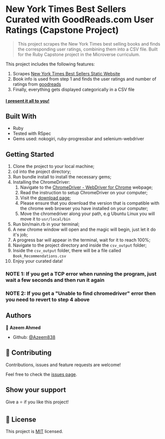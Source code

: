 # New York Times Best Sellers Curated with GoodReads.com User Ratings (Capstone Project)

> This project scrapes the New York Times best selling books and finds the corresponding user ratings, combining them into a CSV file. Built for the Ruby Capstone project in the Microverse curriculum.

This project includes the following features:

1. Scrapes [New York Times Best Sellers Static Website](https://www.nytimes.com/books/best-sellers/)
2. Book info is used from step 1 and finds the user ratings and number of ratings from [goodreads](https://www.goodreads.com/)
3. Finally, everything gets displayed categorically in a CSV file

#### [I present it all to you!](https://www.loom.com/share/e26883bca4ef4caf8a4b4c6c7fef17ae)

## Built With

- Ruby
- Tested with RSpec
- Gems used: nokogiri, ruby-progressbar and selenium-webdriver

## Getting Started

1. Clone the project to your local machine;
2. cd into the project directory;
3. Run bundle install to install the necessary gems;
4. Installing the ChromeDriver:
   1. Navigate to the [ChromeDriver - WebDriver for Chrome](https://chromedriver.chromium.org/getting-started) webpage;
   2. Read the instruction to setup ChromeDriver on your computer;
   3. Visit the [download page](https://chromedriver.chromium.org/downloads);
   4. Please ensure that you download the version that is compatible with the chrome web browser you have installed on your computer;
   5. Move the chromedriver along your path, e.g Ubuntu Linux you will move it to `usr/local/bin`
5. Run bin/main.rb in your terminal;
6. A new chrome window will open and the magic will begin, just let it do it's job;
7. A progress bar will appear in the terminal, wait for it to reach 100%;
8. Navigate to the project directory and inside the `csv_output` folder;
9. Inside the `csv_output` folder, there will be a file called `Book_Recommendations.csv`
10. Enjoy your curated data!

### NOTE 1: If you get a TCP error when running the program, just wait a few seconds and then run it again

### NOTE 2: If you get a "Unable to find chromedriver" error then you need to revert to step 4 above

## Authors

👤 **Azeem Ahmed**

- Github: [@Azeem838](https://github.com/Azeem838)

## 🤝 Contributing

Contributions, issues and feature requests are welcome!

Feel free to check the [issues page](https://github.com/Azeem838/web-scraper-ruby-capstone/issues).

## Show your support

Give a ⭐️ if you like this project!

## 📝 License

This project is [MIT](lic.url) licensed.
